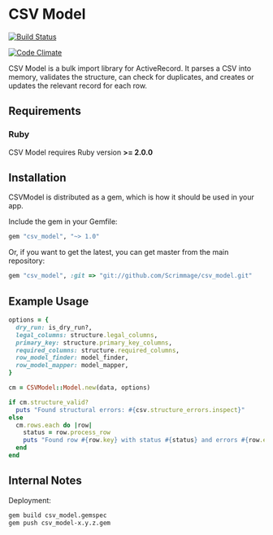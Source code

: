 CSV Model
=========

[![Build Status](https://travis-ci.org/Scrimmage/csv_model.svg)](https://travis-ci.org/Scrimmage/csv_model)

[![Code Climate](https://codeclimate.com/github/Scrimmage/csv_model.png)](https://codeclimate.com/github/Scrimmage/csv_model)

CSV Model is a bulk import library for ActiveRecord. It parses a CSV into memory, validates the structure, can check for duplicates, and creates or updates the relevant record for each row.


Requirements
------------

### Ruby

CSV Model requires Ruby version **>= 2.0.0**


Installation
------------

CSVModel is distributed as a gem, which is how it should be used in your app.

Include the gem in your Gemfile:

```ruby
gem "csv_model", "~> 1.0"
```

Or, if you want to get the latest, you can get master from the main repository:

```ruby
gem "csv_model", :git => "git://github.com/Scrimmage/csv_model.git"
```


Example Usage
-----------

```ruby
options = {
  dry_run: is_dry_run?,
  legal_columns: structure.legal_columns,
  primary_key: structure.primary_key_columns,
  required_columns: structure.required_columns,
  row_model_finder: model_finder,
  row_model_mapper: model_mapper,
}

cm = CSVModel::Model.new(data, options)

if cm.structure_valid?
  puts "Found structural errors: #{csv.structure_errors.inspect}"
else
  cm.rows.each do |row|
    status = row.process_row
    puts "Found row #{row.key} with status #{status} and errors #{row.errors.inspect}"
  end
end
```


Internal Notes
--------------

Deployment:

```bash
gem build csv_model.gemspec
gem push csv_model-x.y.z.gem
```
